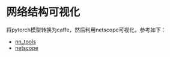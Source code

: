 # 网络结构可视化

将pytorch模型转换为caffe，然后利用netscope可视化，参考如下：
- [nn_tools](https://github.com/hahnyuan/nn_tools)
- [netscope](http://ethereon.github.io/netscope/#/editor)
